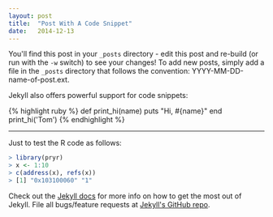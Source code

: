 ```yaml
---
layout: post
title:  "Post With A Code Snippet"
date:   2014-12-13
---
```


Y</span>ou'll find this post in your `_posts` directory - edit this post and re-build (or run with the `-w` switch) to see your changes! To add new posts, simply add a file in the `_posts` directory that follows the convention: YYYY-MM-DD-name-of-post.ext.

Jekyll also offers powerful support for code snippets:

{% highlight ruby %}
def print_hi(name)
  puts "Hi, #{name}"
end
print_hi('Tom')
{% endhighlight %}

----------
Just to test the R code as follows:

```r
> library(pryr)
> x <- 1:10
> c(address(x), refs(x))
> [1] "0x103100060" "1"
```

Check out the [Jekyll docs][jekyll] for more info on how to get the most out of Jekyll. File all bugs/feature requests at [Jekyll's GitHub repo][jekyll-gh].

[jekyll-gh]: https://github.com/mojombo/jekyll
[jekyll]:    http://jekyllrb.com
